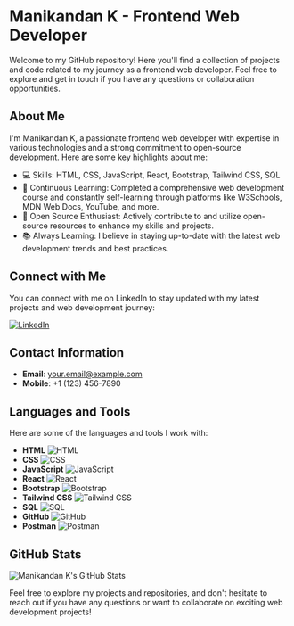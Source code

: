# Manikandan K - Frontend Web Developer

Welcome to my GitHub repository! Here you'll find a collection of projects and code related to my journey as a frontend web developer. Feel free to explore and get in touch if you have any questions or collaboration opportunities.

## About Me

I'm Manikandan K, a passionate frontend web developer with expertise in various technologies and a strong commitment to open-source development. Here are some key highlights about me:

- 💻 Skills: HTML, CSS, JavaScript, React, Bootstrap, Tailwind CSS, SQL
- 📘 Continuous Learning: Completed a comprehensive web development course and constantly self-learning through platforms like W3Schools, MDN Web Docs, YouTube, and more.
- 🔗 Open Source Enthusiast: Actively contribute to and utilize open-source resources to enhance my skills and projects.
- 📚 Always Learning: I believe in staying up-to-date with the latest web development trends and best practices.

## Connect with Me

You can connect with me on LinkedIn to stay updated with my latest projects and web development journey:

[![LinkedIn](https://img.shields.io/badge/-LinkedIn-0077B5?style=for-the-badge&logo=linkedin&logoColor=white)](https://www.linkedin.com/in/yourlinkedinprofile)

## Contact Information

- **Email**: your.email@example.com
- **Mobile**: +1 (123) 456-7890

## Languages and Tools

Here are some of the languages and tools I work with:

- **HTML** ![HTML](https://img.shields.io/badge/-HTML-E34F26?style=for-the-badge&logo=html5&logoColor=white)
- **CSS** ![CSS](https://img.shields.io/badge/-CSS-1572B6?style=for-the-badge&logo=css3&logoColor=white)
- **JavaScript** ![JavaScript](https://img.shields.io/badge/-JavaScript-F7DF1E?style=for-the-badge&logo=javascript&logoColor=black)
- **React** ![React](https://img.shields.io/badge/-React-61DAFB?style=for-the-badge&logo=react&logoColor=black)
- **Bootstrap** ![Bootstrap](https://img.shields.io/badge/-Bootstrap-7952B3?style=for-the-badge&logo=bootstrap&logoColor=white)
- **Tailwind CSS** ![Tailwind CSS](https://img.shields.io/badge/-Tailwind%20CSS-38B2AC?style=for-the-badge&logo=tailwind-css&logoColor=white)
- **SQL** ![SQL](https://img.shields.io/badge/-SQL-4479A1?style=for-the-badge&logo=sql&logoColor=white)
- **GitHub** ![GitHub](https://img.shields.io/badge/-GitHub-181717?style=for-the-badge&logo=github&logoColor=white)
- **Postman** ![Postman](https://img.shields.io/badge/-Postman-FF6C37?style=for-the-badge&logo=postman&logoColor=white)

## GitHub Stats

![Manikandan K's GitHub Stats](https://github-readme-stats.vercel.app/api?username=yourgithubusername&show_icons=true&theme=dark)

Feel free to explore my projects and repositories, and don't hesitate to reach out if you have any questions or want to collaborate on exciting web development projects!
